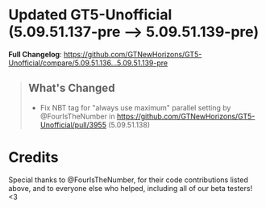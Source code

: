 # Updated GT5-Unofficial (5.09.51.137-pre -->  5.09.51.139-pre)
**Full Changelog**: https://github.com/GTNewHorizons/GT5-Unofficial/compare/5.09.51.136...5.09.51.139-pre
>## What's Changed
> * Fix NBT tag for "always use maximum" parallel setting by @FourIsTheNumber in https://github.com/GTNewHorizons/GT5-Unofficial/pull/3955 (5.09.51.138)
>

# Credits
Special thanks to @FourIsTheNumber, for their code contributions listed above, and to everyone else who helped, including all of our beta testers! <3